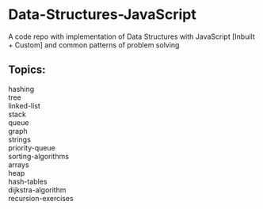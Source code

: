 # Data-Structures-JavaScript
A code repo with implementation of Data Structures with JavaScript [Inbuilt + Custom] and common patterns of problem solving

## Topics:
hashing  
tree  
linked-list  
stack  
queue  
graph  
strings  
priority-queue  
sorting-algorithms  
arrays  
heap  
hash-tables  
dijkstra-algorithm  
recursion-exercises

